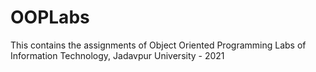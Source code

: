 # OOPLabs

This contains the assignments of Object Oriented Programming Labs of Information Technology, Jadavpur University - 2021
